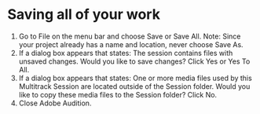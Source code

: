 # Saving all of your work

1. Go to File on the menu bar and choose Save or Save All. Note: Since your project already has a name and location, never choose Save As. 
2. If a dialog box appears that states: The session contains files with unsaved changes. Would you like to save changes? Click Yes or Yes To All. 
3. If a dialog box appears that states: One or more media files used by this Multitrack Session are located outside of the Session folder. Would you like to copy these media files to the Session folder? Click No.
4. Close Adobe Audition.

